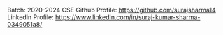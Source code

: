 Batch: 2020-2024 CSE
Github Profile: https://github.com/surajsharma14
Linkedin Profile: https://www.linkedin.com/in/suraj-kumar-sharma-0349051a8/
